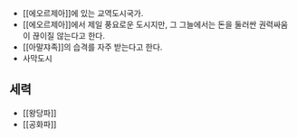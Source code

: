 - [[에오르제아]]에 있는 교역도시국가.  
- [[에오르제아]]에서 제일 풍요로운 도시지만, 그 그늘에서는 돈을 둘러싼 권력싸움이 끊이질 않는다고 한다.  
- [[아말쟈족]]의 습격를 자주 받는다고 한다.
- 사막도시

## 세력

- [[왕당파]]
- [[공화파]]
